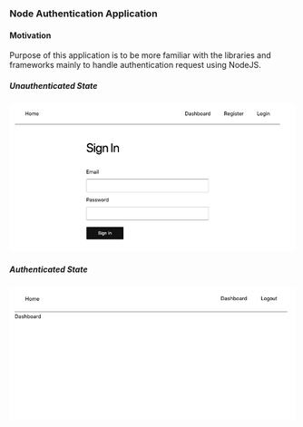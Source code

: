 ### Node Authentication Application

#### Motivation

Purpose of this application is to be more familiar with the libraries and frameworks mainly to handle authentication request using NodeJS.

##### Unauthenticated State

![login](/assets/login.png)

##### Authenticated State

![logged-in](/assets/authenticated.png)
